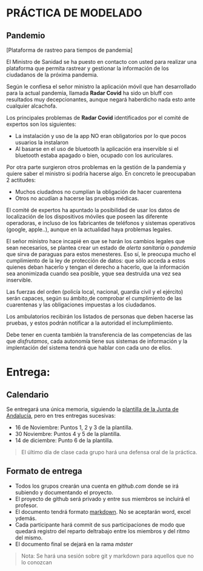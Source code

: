 # PRÁCTICA DE MODELADO
## Pandemio

[Plataforma de rastreo para tiempos de pandemia]

El Ministro de Sanidad se ha puesto en contacto con usted para realizar una plataforma que permita rastrear y gestionar la información de los ciudadanos de la próxima pandemia. 

Según le confiesa el señor ministro la aplicación móvil que han desarrollado para la actual pandemia, llamada **Radar Covid** ha sido un bluff con resultados muy decepcionantes, aunque negará haberdicho nada esto ante cualquier alcachofa.

Los principales problemas de **Radar Covid** identificados por el comité de expertos son los siguientes:

* La instalación y uso de la app NO eran obligatorios por lo que pocos usuarios la instalaron
* Al basarse en el uso de bluetooth la aplicación era inservible si el bluetooth estaba apagado o bien, ocupado con los auriculares.

Por otra parte surgieron otros problemas en la gestión de la pandemia y quiere saber el ministro si podría hacerse algo. En concreto le preocupaban 2 actitudes:

* Muchos ciudadnos no cumplían la obligación de hacer cuarentena
* Otros no acudían a hacerse las pruebas médicas.

El comité de expertos ha apuntado la posibilidad de usar los datos de localización de los dispositivos móviles que poseen las diferente operadoras, e incluso de los fabricantes de teléfonos y sistemas operativos (google, apple..), aunque en la actualidad haya problemas legales.

El señor ministro hace incapié en que se harán los cambios legales que sean necesarios, se plantea crear un estado de *alerta sanitaria* o *pandemia* que sirva de paraguas para estos menesteres. Eso sí, le preocupa mucho el cumplimiento de la ley de protección de datos: que sólo acceda a estos quienes deban hacerlo y tengan el derecho a hacerlo, que la información sea anonimizada cuando sea posible, yque sea destruida una vez sea inservible.

Las fuerzas del orden (policía local, nacional, guardia civil y el ejército) serán capaces, según su ámbito,de comprobar el cumplimiento de las cuarentenas y las obligaciones impuestas a los ciudadanos.

Los ambulatorios recibirán los listados de personas que deben hacerse las pruebas, y estos podrán notificar a la autoridad el inclumplimiento.

Debe tener en cuenta también la transferencia de las competencias de las que *disfrutamos*, cada autonomía tiene sus sistemas de información y la implentación del sistema tendrá que hablar con cada uno de ellos.

# Entrega:
## Calendario

Se entregará una única memoria, siguiendo la [plantilla de la Junta de Andalucía](http://www.juntadeandalucia.es/servicios/madeja/contenido/recurso/456), pero en tres entregas sucesivas:

* 16 de Noviembre: Puntos 1, 2 y 3 de la plantilla.
* 30 Noviembre: Puntos 4 y 5 de la plantilla.
* 14 de diciembre: Punto 6 de la plantilla.

> El último día de clase cada grupo hará una defensa oral de la práctica.

## Formato de entrega

* Todos los grupos crearán una cuenta en *github.com* donde se irá subiendo y documentando el proyecto.
* El proyecto de github será privado y entre sus miembros se incluirá el profesor.
* El documento tendrá formato [markdown](https://markdown.es/). No se aceptarán word, excel ydemás.
* Cada participante hará commit de sus participaciones de modo que quedará registro del reparto deltrabajo entre los miembros y del ritmo del mismo.
* El documento final se dejará en la rama *máster*

> Nota: Se hará una sesión sobre git y markdown para aquellos que no lo conozcan

